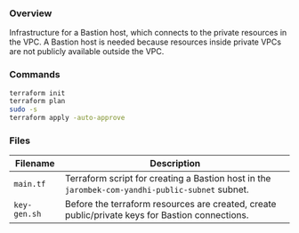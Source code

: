 ### Overview

Infrastructure for a Bastion host, which connects to the private resources in the VPC.  A Bastion host is needed because 
resources inside private VPCs are not publicly available outside the VPC.

### Commands

```bash
terraform init
terraform plan
sudo -s
terraform apply -auto-approve
```

### Files

| Filename                | Description                                                                                      |
|-------------------------|--------------------------------------------------------------------------------------------------|
| `main.tf`               | Terraform script for creating a Bastion host in the `jarombek-com-yandhi-public-subnet` subnet.  |
| `key-gen.sh`            | Before the terraform resources are created, create public/private keys for Bastion connections.  |
